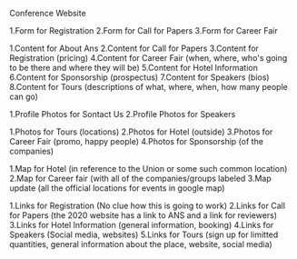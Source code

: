 Conference Website

1.Form for Registration
2.Form for Call for Papers
3.Form for Career Fair

1.Content for About Ans
2.Content for Call for Papers
3.Content for Registration (pricing)
4.Content for Career Fair (when, where, who's going to be there and where they will be)
5.Content for Hotel Information
6.Content for Sponsorship (prospectus)
7.Content for Speakers (bios)
8.Content for Tours (descriptions of what, where, when, how many people can go)

1.Profile Photos for Sontact Us
2.Profile Photos for Speakers

1.Photos for Tours (locations)
2.Photos for Hotel (outside)
3.Photos for Career Fair (promo, happy people)
4.Photos for Sponsorship (of the companies)

1.Map for Hotel (in reference to the Union or some such common location)
2.Map for Career fair (with all of the companies/groups labeled
3.Map update (all the official locations for events in google map)

1.Links for Registration (No clue how this is going to work)
2.Links for Call for Papers (the 2020 website has a link to ANS and a link for reviewers)
3.Links for Hotel Information (general information, booking)
4.Links for Speakers (Social media, websites)
5.Links for Tours (sign up for limitted quantities, general information about the place, website, social media)
